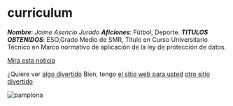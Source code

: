# curriculum 
_**Nombre**_: _Jaime Asencio Jurado_
_**Aficiones**_: Fútbol, Deporte.
**_TITULOS OBTENIDOS_**: ESO,Grado Medio de SMR, Titulo en Curso Universitario Técnico en
Marco normativo de aplicación de la ley de protección de datos.

[Mira esta noticia](https://cordopolis.eldiario.es/deportes/ccf/despedido-delegado-cordoba-cf-investigado-grabar-vestuario-arbitra_1_10568891.html)

¿Quiere ver [algo divertido](www.dailykitten.com) 
Bien, tengo [el sitio web para usted](www.dailykitten.com) [otro sitio divertido](www.dailykitten.com) 

![pamplona](https://github.com/Japon341/exam/assets/146208083/36709e28-51e7-407b-ba85-08ff423a4485)







